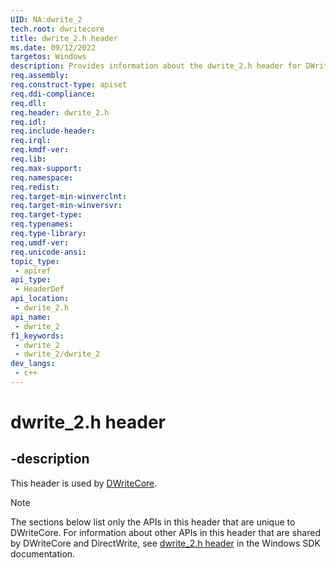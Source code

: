 ```yaml
---
UID: NA:dwrite_2
tech.root: dwritecore
title: dwrite_2.h header
ms.date: 09/12/2022
targetos: Windows
description: Provides information about the dwrite_2.h header for DWriteCore.
req.assembly: 
req.construct-type: apiset
req.ddi-compliance: 
req.dll: 
req.header: dwrite_2.h
req.idl: 
req.include-header: 
req.irql: 
req.kmdf-ver: 
req.lib: 
req.max-support: 
req.namespace: 
req.redist: 
req.target-min-winverclnt: 
req.target-min-winversvr: 
req.target-type: 
req.typenames: 
req.type-library: 
req.umdf-ver: 
req.unicode-ansi: 
topic_type:
 - apiref
api_type:
 - HeaderDef
api_location:
 - dwrite_2.h
api_name:
 - dwrite_2
f1_keywords:
 - dwrite_2
 - dwrite_2/dwrite_2
dev_langs:
 - c++
---
```


# dwrite_2.h header

## -description

This header is used by [DWriteCore](../_dwritecore/index.md).

> [!NOTE]
> The sections below list only the APIs in this header that are unique to DWriteCore. For information about other APIs in this header that are shared by DWriteCore and DirectWrite, see [dwrite_2.h header](/windows/win32/api/dwrite_2/) in the Windows SDK documentation.
